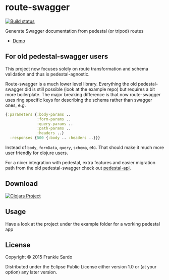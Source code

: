 # route-swagger

[![Build status](https://circleci.com/gh/frankiesardo/route-swagger.svg?style=shield)](https://circleci.com/gh/frankiesardo/route-swagger)

Generate Swagger documentation from pedestal (or tripod) routes

- [Demo](https://pedestal-swagger.herokuapp.com)

## For old pedestal-swagger users

This project now focuses solely on route transformation and schema validation and thus is pedestal-agnostic.

Route-swagger is a much lower level library. Everything the old pedestal-swagger did is still possible (look at the example repo) but requires a bit more boilerplate. The major breaking difference is that now route-swagger uses ring specific keys for describing the schema rather than swagger ones, e.g.

```clj
{:parameters {:body-params ..
              :form-params ..
              :query-params ..
              :path-params ..
              :headers ..}
  :responses {500 {:body .. :headers ..}}}            
```

Instead of `body`, `formData`, `query`, `schema`, etc. That should make it much more user friendly for clojure users.

For a nicer integration with pedestal, extra features and easier migration path from the old pedestal-swagger check out [pedestal-api](https://github.com/oliyh/pedestal-api).

## Download

[![Clojars Project](http://clojars.org/frankiesardo/route-swagger/latest-version.svg)](http://clojars.org/frankiesardo/route-swagger)

## Usage

Have a look at the project under the example folder for a working pedestal app

## License

Copyright © 2015 Frankie Sardo

Distributed under the Eclipse Public License either version 1.0 or (at
your option) any later version.
